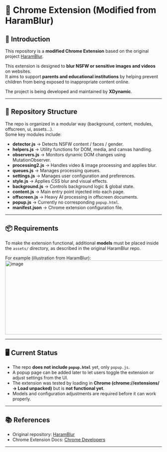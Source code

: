 # 🚀 Chrome Extension (Modified from HaramBlur)

## 📌 Introduction
This repository is a **modified Chrome Extension** based on the original project [HaramBlur](https://github.com/alganzory/HaramBlur).  

This extension is designed to **blur NSFW or sensitive images and videos** on websites.  
It aims to support **parents and educational institutions** by helping prevent children from being exposed to inappropriate content online.  

The project is being developed and maintained by **XDynamic**.

---

## 📂 Repository Structure
The repo is organized in a modular way (background, content, modules, offscreen, ui, assets...).  
Some key modules include:
- **detector.js** → Detects NSFW content / faces / gender.
- **helpers.js** → Utility functions for DOM, media, and canvas handling.
- **observers.js** → Monitors dynamic DOM changes using MutationObserver.
- **processing2.js** → Handles video & image processing and applies blur.
- **queues.js** → Manages processing queues.
- **settings.js** → Manages user configuration and preferences.
- **style.js** → Applies CSS blur and visual effects.
- **background.js** → Controls background logic & global state.
- **content.js** → Main entry point injected into each page.
- **offscreen.js** → Heavy AI processing in offscreen documents.
- **popup.js** → Currently no corresponding `popup.html`.
- **manifest.json** → Chrome extension configuration file.

---

## 📦 Requirements
To make the extension functional, additional **models** must be placed inside the `assets/` directory, as described in the original HaramBlur repo.  

For example (illustration from HaramBlur):  
<img width="1468" height="238" alt="image" src="https://github.com/user-attachments/assets/097cec82-a54a-4357-bbfc-af2a74da98d0" />


---

## 🖥️ Current Status
- The repo **does not include `popup.html`** yet, only `popup.js`.  
- A popup page can be added later to let users toggle the extension or adjust settings from the UI.  
- The extension was tested by loading in **Chrome (chrome://extensions/ → Load unpacked)** but is **not functional yet**.  
- Models and configuration adjustments are required before it can work properly.  

---

## 📚 References
- Original repository: [HaramBlur](https://github.com/alganzory/HaramBlur)  
- Chrome Extension Docs: [Chrome Developers](https://developer.chrome.com/docs/extensions/)

---
